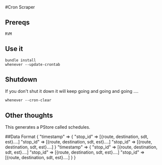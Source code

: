 #Cron Scraper

## Prereqs
    RVM

## Use it
    bundle install
    whenever --update-crontab

## Shutdown
If you don't shut it down it will keep going and going and going .... 
    
    whenever --cron-clear

## Other thoughts
	
This generates a PStore called schedules.

##Data Format
    {
      "timestamp" => {
        "stop_id" => [{route, destination, sdt, est}....]
        "stop_id" => [{route, destination, sdt, est}....]
        "stop_id" => [{route, destination, sdt, est}....]
      }
      "timestamp" => {
        "stop_id" => [{route, destination, sdt, est}....]
        "stop_id" => [{route, destination, sdt, est}....]
        "stop_id" => [{route, destination, sdt, est}....]
      }
    }

